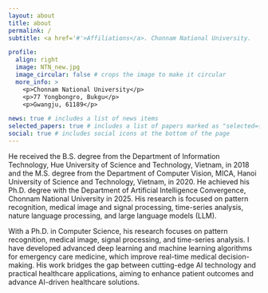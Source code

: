 ```yaml
---
layout: about
title: about
permalink: /
subtitle: <a href='#'>Affiliations</a>. Chonnam National University. 

profile:
  align: right
  image: NTN_new.jpg
  image_circular: false # crops the image to make it circular
  more_info: >
    <p>Chonnam National University</p>
    <p>77 Yongbongro, Bukgu</p>
    <p>Gwangju, 61189</p>

news: true # includes a list of news items
selected_papers: true # includes a list of papers marked as "selected={true}"
social: true # includes social icons at the bottom of the page
---
```


He received the B.S. degree from the Department of Information Technology, Hue University of Science and Technology, Vietnam, in 2018 and the M.S. degree from the Department of Computer Vision, MICA, Hanoi University of Science and Technology, Vietnam, in 2020. He achieved his Ph.D. degree with the Department of Artificial Intelligence Convergence, Chonnam National University in 2025. His research is focused on pattern recognition, medical image and signal processing, time-series analysis, nature language processing, and large language models (LLM).

With a Ph.D. in Computer Science, his research focuses on pattern recognition, medical image, signal processing, and time-series analysis. I have developed advanced deep learning and machine learning algorithms for emergency care medicine, which improve real-time medical decision-making. His work bridges the gap between cutting-edge AI technology and practical healthcare applications, aiming to enhance patient outcomes and advance AI-driven healthcare solutions.


